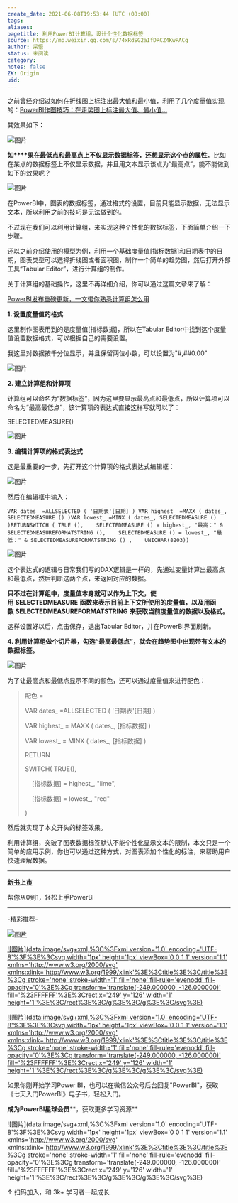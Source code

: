 ```yaml
---
create_date: 2021-06-08T19:53:44 (UTC +08:00)
tags:
aliases:
pagetitle: 利用PowerBI计算组，设计个性化数据标签
source: https://mp.weixin.qq.com/s/74xRdSG2aIfDRCZ4KwPACg
author: 采悟
status: 未阅读
category:
notes: false
ZK: Origin
uid:
---
```


之前曾经介绍过如何在折线图上标注出最大值和最小值，利用了几个度量值实现的：[PowerBI作图技巧：在走势图上标注最大值、最小值…](http://mp.weixin.qq.com/s?__biz=MzA4MzQwMjY4MA==&mid=2484068479&idx=1&sn=f96bf83e4f0705aecbd1960dac731ae9&chksm=8e0c4aa8b97bc3be08566dea69e91093e6383bc45c21a9a3cb149d83797c91f0f17a02e68aa8&scene=21#wechat_redirect)

其效果如下：

![图片](https://mmbiz.qpic.cn/mmbiz_gif/aHEbZtANQJPCWuRtTZ5D49T8IznjSyNYPu31cWBQdfSShGjZIqZjcRpicYicUtS4uHLTDzSYvuGIDjiaibsbYnBWBA/640?wx_fmt=gif&wxfrom=5&wx_lazy=1)

**如****果在最低点和最高点上不仅显示数据标签，还想显示这个点的属性**，比如在某点的数据标签上不仅显示数据，并且用文本显示该点为“最高点”，能不能做到如下的效果呢？  

![图片](https://mmbiz.qpic.cn/mmbiz_gif/aHEbZtANQJP6g2CKCaFIHNPwj29EQJuXNM2m9NicBQ0sq4wAQkcr1PNDs3rve85U686GjicxIdqVHNkUsKcuryCw/640?wx_fmt=gif&wxfrom=5&wx_lazy=1)

在PowerBI中，图表的数据标签，通过格式的设置，目前只能显示数据，无法显示文本，所以利用之前的技巧是无法做到的。

不过现在我们可以利用计算组，来实现这种个性化的数据标签，下面简单介绍一下步骤。

还以[之前介绍](http://mp.weixin.qq.com/s?__biz=MzA4MzQwMjY4MA==&mid=2484068479&idx=1&sn=f96bf83e4f0705aecbd1960dac731ae9&chksm=8e0c4aa8b97bc3be08566dea69e91093e6383bc45c21a9a3cb149d83797c91f0f17a02e68aa8&scene=21#wechat_redirect)使用的模型为例，利用一个基础度量值\[指标数据\]和日期表中的日期，图表类型可以选择折线图或者面积图，制作一个简单的趋势图，然后打开外部工具“Tabular Editor”，进行计算组的制作。

关于计算组的基础操作，这里不再详细介绍，你可以通过这篇文章来了解：

[PowerBI发布重磅更新，一文带你熟悉计算组怎么用](http://mp.weixin.qq.com/s?__biz=MzA4MzQwMjY4MA==&mid=2484072054&idx=1&sn=d403fdef264cbfb6fca46d33bd0083b9&chksm=8e0c44a1b97bcdb7fe466afe90d0f3d4b86738a0da7241f9125d4f36a1fcbd89c094b7ea42d8&scene=21#wechat_redirect)

**1\. 设置度量值的格式**

这里制作图表用到的是度量值\[指标数据\]，所以在Tabular Editor中找到这个度量值设置数据格式，可以根据自己的需要设置。

我这里对数据按千分位显示，并且保留两位小数，可以设置为"#,##0.00"

![图片](https://mmbiz.qpic.cn/mmbiz_png/aHEbZtANQJP6g2CKCaFIHNPwj29EQJuXxEVlN9eXIXN8CNX4ubaXP8XQ6CTneWYejthM3QW2UI7ibMETVU3PYmg/640?wx_fmt=png&wxfrom=5&wx_lazy=1&wx_co=1)

**2. 建立计算组和计算项**

计算组可以命名为“数据标签”，因为这里要显示最高点和最低点，所以计算项可以命名为“最高最低点”，该计算项的表达式直接这样写就可以了：

SELECTEDMEASURE()

![图片](https://mmbiz.qpic.cn/mmbiz_png/aHEbZtANQJP6g2CKCaFIHNPwj29EQJuXMjx4ibctatLcvszPtOBiaQyEExKQf4xHy5ia148spMIS4AaibMw5x8xDCg/640?wx_fmt=png&wxfrom=5&wx_lazy=1&wx_co=1)

**3\. 编辑计算项的格式表达式**

这是最重要的一步，先打开这个计算项的格式表达式编辑框：

![图片](https://mmbiz.qpic.cn/mmbiz_png/aHEbZtANQJP6g2CKCaFIHNPwj29EQJuX2DoxLia7oQePm7ib0oYiaRicvqeDM8PVJFIuic3bEXd6L7fzgWlML3GgbFw/640?wx_fmt=png&wxfrom=5&wx_lazy=1&wx_co=1)

然后在编辑框中输入：

```
VAR dates_ =ALLSELECTED ( '日期表'[日期] ) VAR highest_ =MAXX ( dates_, SELECTEDMEASURE () )VAR lowest_ =MINX ( dates_, SELECTEDMEASURE () )RETURNSWITCH ( TRUE (),    SELECTEDMEASURE () = highest_, "最高：" & SELECTEDMEASUREFORMATSTRING (),    SELECTEDMEASURE () = lowest_, "最低：" & SELECTEDMEASUREFORMATSTRING () ,    UNICHAR(8203))
```

![图片](https://mmbiz.qpic.cn/mmbiz_png/aHEbZtANQJP6g2CKCaFIHNPwj29EQJuXWdkur0Zn7eNticmpmMZLBuNejz6icbMxyMBH5XFVWNR9ZDOxgmZhgqjg/640?wx_fmt=png&wxfrom=5&wx_lazy=1&wx_co=1)

这个表达式的逻辑与日常我们写的DAX逻辑是一样的，先通过变量计算出最高点和最低点，然后判断这两个点，来返回对应的数据。

**只不过在计算组中，度量值本身就可以作为上下文，使用** **SELECTEDMEASURE** **函数来表示目前上下文所使用的度量值，以及用函数** **SELECTEDMEASUREFORMATSTRING** **来获取当前度量值的数据以及格式。**  

这样设置好以后，点击保存，退出Tabular Editor，并在PowerBI界面刷新。

**4\. 利用计算组做个切片器，勾选“最高最低点”，就会在趋势图中出现带有文本的数据标签。**

![图片](https://mmbiz.qpic.cn/mmbiz_png/aHEbZtANQJP6g2CKCaFIHNPwj29EQJuXdIGPCAJxu59YJIibib6cYjmmIZJIm0J2sMpSSXq7ebcuqVSH714O4wbQ/640?wx_fmt=png&wxfrom=5&wx_lazy=1&wx_co=1)

为了让最高点和最低点显示不同的颜色，还可以通过度量值来进行配色：

> 配色 \=
> 
> VAR dates\_ =ALLSELECTED ( '日期表'\[日期\] )
> 
> VAR highest\_ = MAXX ( dates\_, \[指标数据\] )
> 
> VAR lowest\_ = MINX ( dates\_, \[指标数据\] )
> 
> RETURN
> 
> SWITCH( TRUE(),
> 
>     \[指标数据\] = highest\_, "lime",
> 
>     \[指标数据\] = lowest\_, "red"
> 
> )

然后就实现了本文开头的标签效果。

利用计算组，突破了图表数据标签默认不能个性化显示文本的限制，本文只是一个简单的应用示例，你也可以通过这种方式，对图表添加个性化的标注，来帮助用户快速理解数据。

___

**[新书上市](http://mp.weixin.qq.com/s?__biz=MzA4MzQwMjY4MA==&mid=2484074987&idx=1&sn=5cf4ba4b683ee9136bb7a26f6e9bcf01&chksm=8e0c533cb97bda2add48a4576b9c1e230249a5a4160dd93cd677a37ea21d26fc9cc26fc4cb1c&scene=21#wechat_redirect)**

帮你从0到1，轻松上手PowerBI

___

\-精彩推荐-

[![图片](https://mmbiz.qpic.cn/mmbiz_jpg/aHEbZtANQJOojexubCy39PJZJic24XlI9IC8Fhx57SVYiciave3T7sAxeLXXZgrAzhAsUHXC3dxpU1fp72ChD8ibfw/640?wx_fmt=jpeg&wxfrom=5&wx_lazy=1&wx_co=1)](http://mp.weixin.qq.com/s?__biz=MzA4MzQwMjY4MA==&mid=2484074255&idx=1&sn=0c183ee84fd7fcc4e9dfb6baf39580c0&chksm=8e0c5dd8b97bd4ce1a617be83fe88938a0ba49668102ca3d10794c0e530f38c2950df75cf2ee&scene=21#wechat_redirect)

[![图片](data:image/svg+xml,%3C%3Fxml version='1.0' encoding='UTF-8'%3F%3E%3Csvg width='1px' height='1px' viewBox='0 0 1 1' version='1.1' xmlns='http://www.w3.org/2000/svg' xmlns:xlink='http://www.w3.org/1999/xlink'%3E%3Ctitle%3E%3C/title%3E%3Cg stroke='none' stroke-width='1' fill='none' fill-rule='evenodd' fill-opacity='0'%3E%3Cg transform='translate(-249.000000, -126.000000)' fill='%23FFFFFF'%3E%3Crect x='249' y='126' width='1' height='1'%3E%3C/rect%3E%3C/g%3E%3C/g%3E%3C/svg%3E)](http://mp.weixin.qq.com/s?__biz=MzA4MzQwMjY4MA==&mid=2484072351&idx=1&sn=fabb08c54790ac1225b470fd647c7a5e&chksm=8e0c4548b97bcc5e0450f1945a2c76039bbb42650bcb1edbc856820836d63d32af4c7780e31a&scene=21#wechat_redirect)

[![图片](data:image/svg+xml,%3C%3Fxml version='1.0' encoding='UTF-8'%3F%3E%3Csvg width='1px' height='1px' viewBox='0 0 1 1' version='1.1' xmlns='http://www.w3.org/2000/svg' xmlns:xlink='http://www.w3.org/1999/xlink'%3E%3Ctitle%3E%3C/title%3E%3Cg stroke='none' stroke-width='1' fill='none' fill-rule='evenodd' fill-opacity='0'%3E%3Cg transform='translate(-249.000000, -126.000000)' fill='%23FFFFFF'%3E%3Crect x='249' y='126' width='1' height='1'%3E%3C/rect%3E%3C/g%3E%3C/g%3E%3C/svg%3E)](http://mp.weixin.qq.com/s?__biz=MzA4MzQwMjY4MA==&mid=2484071399&idx=1&sn=44b4ba20c1cbe657f77b6c8d144b2b30&chksm=8e0c4130b97bc826d87746723f940404ce82ac9ebb38572bbfb1a89d7a48aaa750dffd92a28d&scene=21#wechat_redirect)

如果你刚开始学习Power BI，也可以在微信公众号后台回复"PowerBI"，获取《七天入门PowerBI》电子书，轻松入门。

**成为PowerBI星球会员****，获取更多学习资源**

![图片](data:image/svg+xml,%3C%3Fxml version='1.0' encoding='UTF-8'%3F%3E%3Csvg width='1px' height='1px' viewBox='0 0 1 1' version='1.1' xmlns='http://www.w3.org/2000/svg' xmlns:xlink='http://www.w3.org/1999/xlink'%3E%3Ctitle%3E%3C/title%3E%3Cg stroke='none' stroke-width='1' fill='none' fill-rule='evenodd' fill-opacity='0'%3E%3Cg transform='translate(-249.000000, -126.000000)' fill='%23FFFFFF'%3E%3Crect x='249' y='126' width='1' height='1'%3E%3C/rect%3E%3C/g%3E%3C/g%3E%3C/svg%3E)

↑ 扫码加入，和 3k+ 学习者一起成长
